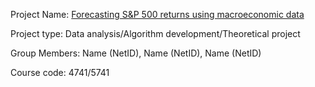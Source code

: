 Project Name: [Forecasting S&P 500 returns using macroeconomic data]()

Project type: Data analysis/Algorithm development/Theoretical project

Group Members: Name (NetID), Name (NetID), Name (NetID)

Course code: 4741/5741
